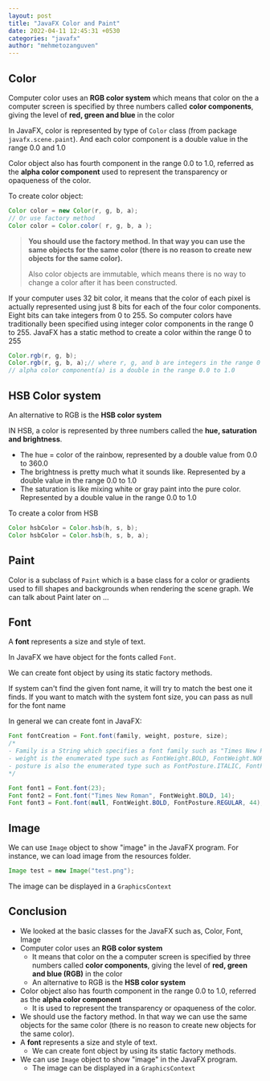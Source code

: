 ```yaml
---
layout: post
title: "JavaFX Color and Paint"
date: 2022-04-11 12:45:31 +0530
categories: "javafx"
author: "mehmetozanguven"
---
```


## Color

Computer color uses an **RGB color system** which means that color on the a computer screen is specified by three numbers called **color components**, giving the level of **red, green and blue** in the color

In JavaFX, color is represented by type of `Color` class (from package `javafx.scene.paint`). And each color component is a double value in the range 0.0 and 1.0

Color object also has fourth component in the range 0.0 to 1.0, referred as the **alpha color component** used to represent the transparency or opaqueness of the color.

To create color object:

```java
Color color = new Color(r, g, b, a);
// Or use factory method
Color color = Color.color( r, g, b, a );
```

> **You should use the factory method. In that way you can use the same objects for the same color (there is no reason to create new objects for the same color).**
>
> Also color objects are immutable, which means there is no way to change a color after it has been constructed.

If your computer uses 32 bit color, it means that the color of each pixel is actually represented using just 8 bits for each of the four color components. Eight bits can take integers from 0 to 255. So computer colors have traditionally been specified using integer color components in the range 0 to 255. JavaFX has a static method to create a color within the range 0 to 255

```java
Color.rgb(r, g, b);
Color.rgb(r, g, b, a);// where r, g, and b are integers in the range 0 to 255.
// alpha color component(a) is a double in the range 0.0 to 1.0
```

## HSB Color system

An alternative to RGB is the **HSB color system**

IN HSB, a color is represented by three numbers called the **hue, saturation and brightness**.

- The hue = color of the rainbow, represented by a double value from 0.0 to 360.0
- The brightness is pretty much what it sounds like. Represented by a double value in the range 0.0 to 1.0
- The saturation is like mixing white or gray paint into the pure color. Represented by a double value in the range 0.0 to 1.0

To create a color from HSB

```java
Color hsbColor = Color.hsb(h, s, b);
Color hsbColor = Color.hsb(h, s, b, a);
```

## Paint

Color is a subclass of `Paint` which is a base class for a color or gradients used to fill shapes and backgrounds when rendering the scene graph. We can talk about Paint later on ...

## Font

A **font** represents a size and style of text.

In JavaFX we have object for the fonts called `Font`.

We can create font object by using its static factory methods.

If system can't find the given font name, it will try to match the best one it finds. If you want to match with the system font size, you can pass as null for the font name

In general we can create font in JavaFX:

```java
Font fontCreation = Font.font(family, weight, posture, size);
/*
- Family is a String which specifies a font family such as "Times New Roman"
- weight is the enumerated type such as FontWeight.BOLD, FontWeight.NORMAL
- posture is also the enumerated type such as FontPosture.ITALIC, FontPosture.REGULAR
*/

Font font1 = Font.font(23);
Font font2 = Font.font("Times New Roman", FontWeight.BOLD, 14);
Font font3 = Font.font(null, FontWeight.BOLD, FontPosture.REGULAR, 44);
```

## Image

We can use `Image` object to show "image" in the JavaFX program. For instance, we can load image from the resources folder.

```java
Image test = new Image("test.png");
```

The image can be displayed in a `GraphicsContext`

## Conclusion

- We looked at the basic classes for the JavaFX such as, Color, Font, Image
- Computer color uses an **RGB color system**
  - It means that color on the a computer screen is specified by three numbers called **color components**, giving the level of **red, green and blue (RGB)** in the color
  - An alternative to RGB is the **HSB color system**
- Color object also has fourth component in the range 0.0 to 1.0, referred as the **alpha color component**
  - It is used to represent the transparency or opaqueness of the color.
- We should use the factory method. In that way we can use the same objects for the same color (there is no reason to create new objects for the same color).
- A **font** represents a size and style of text.
  - We can create font object by using its static factory methods.
- We can use `Image` object to show "image" in the JavaFX program.
  - The image can be displayed in a `GraphicsContext`
